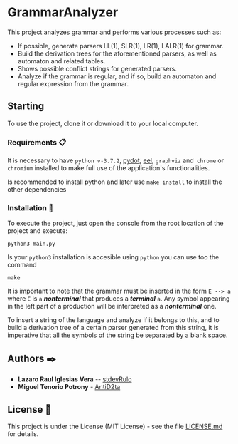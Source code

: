 # GrammarAnalyzer

This project analyzes grammar and performs various processes such as:

* If possible, generate parsers LL(1), SLR(1), LR(1), LALR(1) for grammar.
* Build the derivation trees for the aforementioned parsers, as well as automaton and related tables.
* Shows possible conflict strings for generated parsers.
* Analyze if the grammar is regular, and if so, build an automaton and regular expression from the grammar.

## Starting
To use the project, clone it or download it to your local computer.


### Requirements 📋
It is necessary to have `python v-3.7.2`, [pydot](https://pypi.org/project/pydot/), [eel](https://github.com/ChrisKnott/Eel), `graphviz` and` chrome` or `chromium` installed to make full use of the application's functionalities.

Is recommended to install python and later use `make install` to install the other dependencies


### Installation 🔧

To execute the project, just open the console from the root location of the project and execute:

```
python3 main.py
```
Is your `python3` installation is accesible using `python` you can use too the command
```
make
```

It is important to note that the grammar must be inserted in the form `E --> a` where `E` is `a` **_nonterminal_** that produces a **_terminal_** `a`. Any symbol appearing in the left part of a production will be interpreted as a **_nonterminal_** one.

To insert a string of the language and analyze if it belongs to this, and to build a derivation tree of a certain parser generated from this string, it is imperative that all the symbols of the string be separated by a blank space.

## Authors ✒️

* **Lazaro Raul Iglesias Vera** -- [stdevRulo](https://github.com/stdevRulo)
* **Miguel Tenorio Potrony** - [AntiD2ta](https://github.com/AntiD2ta)

## License 📄

This project is under the License (MIT License) - see the file [LICENSE.md](LICENSE.md) for details.
